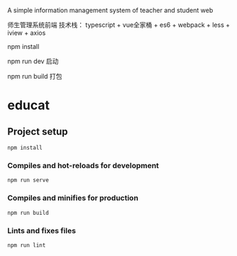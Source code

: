 A simple information management system of teacher and student web

师生管理系统前端 技术栈： typescript + vue全家桶 + es6 + webpack + less + iview + axios

npm install

npm run dev 启动

npm run build 打包


# educat

## Project setup
```
npm install
```

### Compiles and hot-reloads for development
```
npm run serve
```

### Compiles and minifies for production
```
npm run build
```

### Lints and fixes files
```
npm run lint
```
